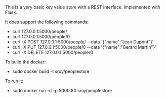 This is a very basic key value store with a REST interface.
Implemented with Flask.

It does support the following commands:
 * curl 127.0.0.1:5000/people/
 * curl 127.0.0.1:5000/people/0
 * curl -X POST 127.0.0.1:5000/people/ --data '{"name":"Jean Dupont"}'
 * curl -X PUT 127.0.0.1:5000/people/0 --data '{"name":"Gerard Martin"}'
 * curl -X DELETE 127.0.0.1:5000/people/0

To build the docker:
 * sudo docker build -t sroy/peoplestore

To run it:
 * sudo docker run -d -p 5000:80 sroy/peoplestore
